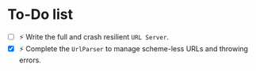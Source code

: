 # To-Do list

- [ ] :zap: Write the full and crash resilient `URL Server`.
- [x] :zap: Complete the `UrlParser` to manage scheme-less URLs and throwing errors.
